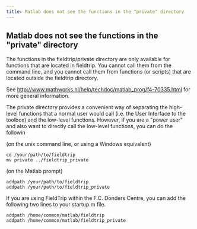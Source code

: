 ```yaml
---
title: Matlab does not see the functions in the "private" directory
---
```


## Matlab does not see the functions in the "private" directory

The functions in the fieldtrip/private directory are only available for functions that are located in fieldtrip. You cannot call them from the command line, and you cannot call them from functions (or scripts) that are located outside the fieldtrip directory.

See http://www.mathworks.nl/help/techdoc/matlab_prog/f4-70335.html for more general information. 

The private directory provides a convenient way of separating the high-level functions that a normal user would call (i.e. the User Interface to the toolbox) and the low-level functions. However, if you are a "power user" and also want to directly call the low-level functions, you can do the followin

(on the unix command line, or using a Windows equivalent)

    cd /your/path/to/fieldtrip
    mv private ../fieldtrip_private
 
(on the Matlab prompt)

    addpath /your/path/to/fieldtrip
    addpath /your/path/to/fieldtrip_private

If you are using FieldTrip within the F.C. Donders Centre, you can add the following two lines to your startup.m file.

    addpath /home/common/matlab/fieldtrip
    addpath /home/common/matlab/fieldtrip_private

